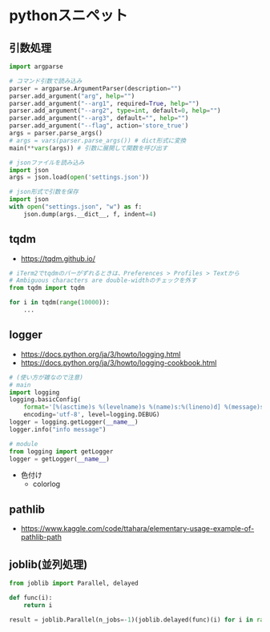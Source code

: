 # pythonスニペット

## 引数処理

```python
import argparse

# コマンド引数で読み込み
parser = argparse.ArgumentParser(description="")
parser.add_argument("arg", help="")
parser.add_argument("--arg1", required=True, help="")
parser.add_argument("--arg2", type=int, default=0, help="")
parser.add_argument("--arg3", default="", help="")
parser.add_argument("--flag", action='store_true')
args = parser.parse_args()
# args = vars(parser.parse_args()) # dict形式に変換
main(**vars(args)) # 引数に展開して関数を呼び出す

# jsonファイルを読み込み
import json
args = json.load(open('settings.json'))

# json形式で引数を保存
import json
with open("settings.json", "w") as f:
    json.dump(args.__dict__, f, indent=4)

```

## tqdm

- https://tqdm.github.io/

```python
# iTerm2でtqdmのバーがずれるときは、Preferences > Profiles > Textから
# Ambiguous characters are double-widthのチェックを外す
from tqdm import tqdm

for i in tqdm(range(10000)):
    ...
```

## logger

- https://docs.python.org/ja/3/howto/logging.html
- https://docs.python.org/ja/3/howto/logging-cookbook.html

```python
# (使い方が雑なので注意)
# main
import logging
logging.basicConfig(
    format='[%(asctime)s %(levelname)s %(name)s:%(lineno)d] %(message)s',
    encoding='utf-8', level=logging.DEBUG)
logger = logging.getLogger(__name__)
logger.info("info message")

# module
from logging import getLogger
logger = getLogger(__name__)
```

- 色付け
  - colorlog

## pathlib

- https://www.kaggle.com/code/ttahara/elementary-usage-example-of-pathlib-path

## joblib(並列処理)

```python
from joblib import Parallel, delayed

def func(i):
    return i

result = joblib.Parallel(n_jobs=-1)(joblib.delayed(func)(i) for i in range(10))
```
